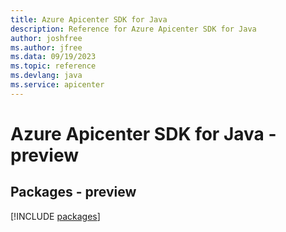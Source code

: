 ```yaml
---
title: Azure Apicenter SDK for Java
description: Reference for Azure Apicenter SDK for Java
author: joshfree
ms.author: jfree
ms.data: 09/19/2023
ms.topic: reference
ms.devlang: java
ms.service: apicenter
---
```

# Azure Apicenter SDK for Java - preview
## Packages - preview
[!INCLUDE [packages](apicenter-index.md)]
